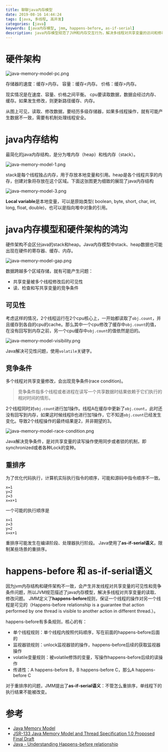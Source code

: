 ```yaml
---
title: 聊聊java内存模型
date: 2019-08-16 14:44:24
tags: [java, 多线程, 高并发]
categories: [java]
keywords: [java内存模型, jmm, happens-before, as-if-serial]
description: java内存模型规范了JVM和内存交互行为，解决多线程对共享变量的访问和修改的安全性，以及约束指令重排序；主要包括happens-before规则和as-if-serial语义。
---
```


# 硬件架构



![java-memory-model-pc.png](java-memory-model-pc.png)



存储器的速度：缓存>内存。
容量：缓存<内存。
价格：缓存>内存。

现实情况是在速度、容量、价格之间平衡。
cpu要读取数据，数据会经过内存、缓存。如果发生修改，则更新路径缓存、内存。

从图上可见，读取、修改数据，要经历多级存储器，如果多线程操作，就有可能产生数据不一致，需要有机制处理线程安全。

# java内存结构

最简化的java内存结构，是分为堆内存（heap）和栈内存（stack）。


![java-memory-model-1.png](java-memory-model-1.png)


stack是每个线程独占内存，用于存放本地变量和引用。heap是各个线程共享的内存，创建对象将存放在这个区域。下面这张图更为细致的展现了java内存结构



![java-memory-model-3.png](java-memory-model-3.png)


**Local variable**是本地变量，可以是原始类型( boolean, byte, short, char, int, long, float, double)，也可以是指向堆中对象的引用。

# java内存模型和硬件架构的鸿沟

硬件架构不会区分java的stack和heap。Java内存模型中stack、heap数据也可能出现在硬件的寄存器、缓存、内存。


![java-memory-model-gap.png](java-memory-model-gap.png)


数据跨越多个区域存储，就有可能产生问题：
- 共享变量被多个线程修改后的可见性
- 读、检查和写共享变量的竞争条件

## 可见性

考虑这样的情况，2个线程运行在2个cpu核心上，一开始都读取了`obj.count`，并且缓存到各自的cpu的cache。那么其中一个cpu修改了缓存中`obj.count`的值，在没有回写到内存之前，另一个cpu缓存中`obj.count`的值依然是旧的。


![java-memory-model-visibility.png](java-memory-model-visibility.png)


Java解决可见性问题，使用`volatile`关键字。

## 竞争条件

多个线程对共享变量修改，会出现竞争条件(race condition)。
>竞争条件指多个线程或者进程在读写一个共享数据时结果依赖于它们执行的相对时间的情形。

2个线程同时对`obj.count`进行加1操作。线程A在缓存中更新了`obj.count`，此时还没有回写到内存，如果这时候线程B也进行加1操作，它不知道`obj.count`已经发生变化。导致2个线程操作的最终结果是2，并非期望的3。


![java-memory-model-race-condition.png](java-memory-model-race-condition.png)


Java解决竞争条件，是对共享变量的读写操作使用同步或者锁的机制，即synchronized或者各种Lock的变种。

## 重排序

为了优化代码执行，计算机实际执行指令的顺序，可能和源码中指令顺序不一致。
```
x=1
y=2
z=3
x=x+1
```
一个可能的执行顺序是
```
x=1
z=3
y=2
x=x+1
```
重排序可能发生在编译阶段、处理器执行阶段。
Java使用了**as-if-serial语义**，限制某些场景的重排序。

# happens-before 和 as-if-serial语义

因为jvm内存结构和硬件架构不一致，会产生并发线程对共享变量的可见性和竞争条件问题，所以JVM规范描述了java内存模型，解决多线程对共享变量的读取、修改问题。
JMM定义了**happens-before**规则，保证一个线程的操作对另一个线程是可见的（Happens-before relationship is a guarantee that action performed by one thread is visible to another action in different thread.）。

happens-before有多条规则，核心的有：
- 单个线程规则：单个线程内按照代码顺序，写在前面的happens-before后面的
- 监视器锁规则：unlock监视器锁的操作，happens-before后续的获取监视器操作
- volatile变量规则：被volatile修饰的变量，写操作happens-before后续的读操作
- 传递性：A happens-before B，B happens-before C，那么A happens-before C

对于重排序的问题，JMM提出了**as-if-serial语义**：不管怎么重排序，单线程下的执行结果不能被改变。

# 参考

- [Java Memory Model](http://tutorials.jenkov.com/java-concurrency/java-memory-model.html)
- [JSR-133 Java Memory Model and Thread Specification 1.0 Proposed Final Draft](https://download.oracle.com/otndocs/jcp/memory_model-1.0-pfd-spec-oth-JSpec/)
- [Java - Understanding Happens-before relationship](https://www.logicbig.com/tutorials/core-java-tutorial/java-multi-threading/happens-before.html)



	
